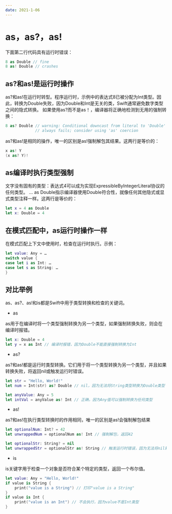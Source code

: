 ```yaml
---
date: 2021-1-06
---
```


# as，as?，as!
下面第二行代码具有运行时错误：
``` swift
8 as Double // fine
8 as! Double // crashes
``` 

## as?和as!是运行时操作
as?和as!在运行时转型。程序运行时，示例中的表达式8已被分配为Int类型。因此，转换为Double失败，因为Double和Int是无关的类，Swift通常避免数字类型之间的隐式转换。
如果使用as?而不是as！，编译器将正确地检测到无用的强制转换：
``` swift
8 as? Double // warning: Conditional downcast from literal to 'Double'
             // always fails; consider using 'as' coercion
``` 
as?和as!是相同的操作，唯一的区别是as!强制解包其结果。这两行是等价的：
``` swift
x as! Y
(x as? Y)!
``` 

## as编译时执行类型强制
文字没有固有的类型：表达式4可以成为实现ExpressibleByIntegerLiteral协议的任何类型。
… as Double指示编译器使用Double符合性，就像任何其他隐式或显式类型注释一样。这两行是等价的：
``` swift
let x = 4 as Double
let x: Double = 4
``` 

## 在模式匹配中，as运行时操作一样
在模式匹配上下文中使用时，检查在运行时执行。示例：
``` swift
let value: Any = …
switch value {
case let i as Int: …
case let s as String: …
}
``` 

## 对比举例
as、as?、as!和is都是Swift中用于类型转换和检查的关键词。
- as

as用于在编译时将一个类型强制转换为另一个类型，如果强制转换失败，则会在编译时报错。
``` swift
let x: Double = 4
let y = x as Int // 编译时报错，因为Double不能直接强制转换为Int
``` 
- as?

as?和as!都是运行时类型转换。它们用于将一个类型转换为另一个类型，并且如果转换失败，将返回nil或触发运行时错误。
``` swift
let str = "Hello, World!"
let num = Int(str) as? Double // nil，因为无法将String类型转换为Double类型

let anyValue: Any = 5
let intVal = anyValue as! Int // 正确，因为Any值可以强制转换为任何类型
``` 
- as!

as?和as!在执行类型转换时的作用相同，唯一的区别是as!会强制解包结果
``` swift
let optionalNum: Int? = 42
let unwrappedNum = optionalNum as! Int // 强制解包，返回42

let optionalStr: String? = nil
let unwrappedStr = optionalStr as! String // 触发运行时错误，因为无法将nil转换为String类型
``` 
- is

is关键字用于检查一个对象是否符合某个特定的类型，返回一个布尔值。
``` swift
let value: Any = "Hello, World!"
if value is String {
    print("value is a String") // 打印"value is a String"
}
if value is Int {
    print("value is an Int") // 不会执行，因为value不是Int类型
}
``` 













